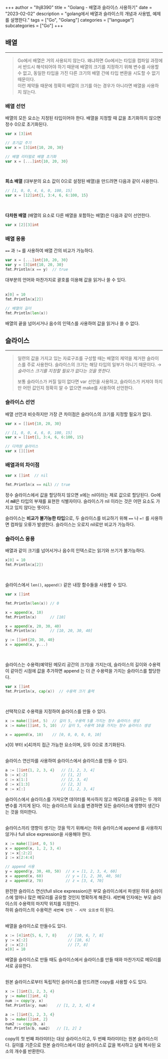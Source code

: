 +++
author = "lhj8390"
title = "Golang - 배열과 슬라이스 사용하기"
date = "2023-02-02"
description = "golang에서 배열과 슬라이스의 개념과 사용법, 예제를 설명한다."
tags = ["Go", "Golang"]
categories = ["language"]
subcategories = ["Go"]
+++
## 배열

---

> Go에서 배열은 거의 사용되지 않는다. 왜냐하면 Go에서는 타입을 컴파일 과정에서 반드시 해석되어야 하기 때문에 <span class="red">배열의 크기를 지정하기 위해 변수를 사용할 수 없고</span>, 동일한 타입을 가진 다른 크기의 배열 간에 <span class="red">타입 변환을 시도할 수 없기 때문</span>이다.<br/>
> 이런 제약들 때문에 정확히 배열의 크기를 아는 경우가 아니라면 배열을 사용하지 않는다.

### 배열 선언

배열의 모든 요소는 지정된 타입이어야 한다. 배열을 지정할 때 값을 초기화하지 않으면 정수 0으로 초기화된다.

```go
var x [3]int

// 초기값 주기
var x = [3]int{10, 20, 30}

// 배열 리터럴로 배열 초기화
var x = [...]int{10, 20, 30}
```
<br/>

**희소 배열** (대부분의 요소 값이 0으로 설정된 배열)을 만드려면 다음과 같이 사용한다.

```go
// [1, 0, 0, 4, 6, 0, 100, 15] 
var x = [12]int{1, 3:4, 6, 6:100, 15}
```
<br/>

**다차원 배열** (배열의 요소로 다른 배열을 포함하는 배열)은 다음과 같이 선언한다.

```go
var x [2][3]int
```

### 배열 응용

`==` 과 `!=` 를 사용하여 배열 간의 비교가 가능하다.
```go
var x = [...]int{10, 20, 30}
var y = [3]int{10, 20, 30}
fmt.Println(x == y)  // true
```

대부분의 언어와 마찬가지로 괄호를 이용해 값을 읽거나 쓸 수 있다.
<br/><br/>

```go
x[0] = 10
fmt.Println(x[2])

// 배열의 길이
fmt.Println(len(x))
```

배열의 끝을 넘어서거나 음수의 인덱스를 사용하여 값을 읽거나 쓸 수 없다.

## 슬라이스

---

> 일련의 값을 가지고 있는 자료구조를 구성할 때는 배열의 제약을 제거한 슬라이스를 주로 사용한다. 슬라이스의 크기는 해당 타입의 일부가 아니기 때문이다.  → <span class="gray">*슬라이스 크기를 지정할 필요가 없다는 것을 뜻한다.*</span>
> 
> 
> 보통 슬라이스가 커질 일이 없다면 var 선언을 사용하고, 슬라이스가 커져야 하지만 어떤 값인지 정확히 알 수 없으면 make를 사용하여 선언한다.
> 

### 슬라이스 선언

배열 선언과 비슷하지만 가장 큰 차이점은 슬라이스의 크기를 지정할 필요가 없다.

```go
var x = []int{10, 20, 30}

// [1, 0, 0, 4, 6, 0, 100, 15] 
var x = []int{1, 3:4, 6, 6:100, 15}

// 다차원 슬라이스
var x [][]int
```

### 배열과의 차이점

```go
var x []int  // nil

fmt.Println(x == nil) // true
```

정수 슬라이스에서 값을 할당하지 않으면 x에는 nil이라는 제로 값으로 할당된다. Go에서 **nil**은 <span class="red">타입의 부재를 표현한 식별자</span>이다. 슬라이스가 nil 이라는 것은 어떤 요소도 가지고 있지 않다는 뜻이다. 

슬라이스는 <span class="red">**비교가 불가능한 타입**</span>으로, 두 슬라이스를 비교하기 위해 `==` 나 `=!` 를 사용하면 컴파일 오류가 발생한다. 슬라이스는 오로지 nil로만 비교가 가능하다.

### 슬라이스 응용

배열과 같이 크기를 넘어서거나 음수의 인덱스로는 읽기와 쓰기가 불가능하다.

```go
x[0] = 10
fmt.Println(x[2])
```
<br/>

슬라이스에서 `len()`, `append()` 같은 내장 함수들을 사용할 수 있다.

```go
var x []int

fmt.Println(len(x)) // 0

x = append(x, 10)
fmt.Println(x)      // [10]

x = append(x, 20, 30, 40)
fmt.Println(x)      // [10, 20, 30, 40]

y := []int{20, 30, 40}
x = append(x, y...)
```
<br/>

슬라이스는 수용력(예약된 메모리 공간의 크기)을 가지는데, 슬라이스의 길이와 수용력이 같아진 시점에 값을 추가하면 append 는 더 큰 수용력을 가지는 슬라이스를 할당한다.

```go
var x []int
fmt.Println(x, cap(x))  // 수용력 크기 출력
```
<br/>

선택적으로 수용력을 지정하여 슬라이스를 만들 수 있다.

```go
x := make([]int, 5)  // 길이 5, 수용력 5를 가지는 정수 슬라이스 생성
x := make([]int, 5, 10)  // 길이 5, 수용력 10을 가지는 정수 슬라이스 생성

x = append(x, 10)    // [0, 0, 0, 0, 0, 10]

```

x[0] 부터 x[4]까지 접근 가능한 요소이며, 모두 0으로 초기화된다.
<br/><br/>

슬라이스 연산자를 사용하여 슬라이스에서 슬라이스를 만들 수 있다.

```go
a := []int{1, 2, 3, 4}   // [1, 2, 3, 4]
b := x[:2]               // [1, 2]
c := x[1:]               // [2, 3, 4]
d := x[1:3]              // [2, 3]
e := x[:]                // [1, 2, 3, 4]
```

슬라이스에서 슬라이스를 가져오면 데이터를 복사하지 않고 <span class="red">메모리를 공유하는 두 개의 변수를 가지게 된다.</span> 이는 슬라이스의 요소를 변경하면 모든 슬라이스에 영향이 생긴다는 것을 의미한다.
<br/><br/>

슬라이스끼리 영향이 생기는 것을 막기 위해서는 하위 슬라이스에 append 를 사용하지 않거나 full slice expression을 사용해야 한다.

```go
x := make([]int, 0, 5)
x = append(x, 1, 2, 3, 4)
y := x[:2:2]
z := x[2:4:4]

// append 사용
y = append(y, 30, 40, 50)  // x = [1, 2, 3, 4, 60]
x = append(x, 60)          // y = [1, 2, 30, 40, 50]
z = append(z, 70)          // z = [3, 4, 70]
```

완전한 슬라이스 연산(full slice expression)은 부모 슬라이스에서 파생된 하위 슬라이스에 얼마나 많은 메모리를 공유할 것인지 명확하게 해준다. 세번째 인자에는 <span class="red">부모 슬라이스의 수용력의 마지막 위치를 지정</span>한다.<br/>
하위 슬라이스의 수용력은 `세번째 인자 - 시작 오프셋` 이 된다.
<br/><br/>

배열을 슬라이스로 만들수도 있다.

```go
x := [4]int{5, 6, 7, 8}     // [10, 6, 7, 8]
y := x[:2]                  // [10, 6]
z := x[2:]                  // [7, 8]
x[0] = 10
```

배열을 슬라이스로 만들 때도 슬라이스에서 슬라이스를 만들 때와 마찬가지로 메모리를 서로 공유한다.
<br/><br/>

원본 슬라이스로부터 독립적인 슬라이스를 만드려면 copy를 사용할 수도 있다.

```go
x := []int{1, 2, 3, 4}
y := make([]int, 4}
num := copy(y, x)
fmt.Println(y, num)    // [1, 2, 3, 4] 4

a := []int{1, 2, 3, 4}
b := make([]int, 2}
num2 := copy(b, a)
fmt.Println(b, num2)   // [1, 2] 2 
```

copy의 첫 번째 파라미터는 대상 슬라이스이고, 두 번째 파라미터는 원본 슬라이스이다. 길이를 기준으로 원본 슬라이스에서 대상 슬라이스로 값을 복사하고 실제 복사된 요소의 개수를 반환한다.
